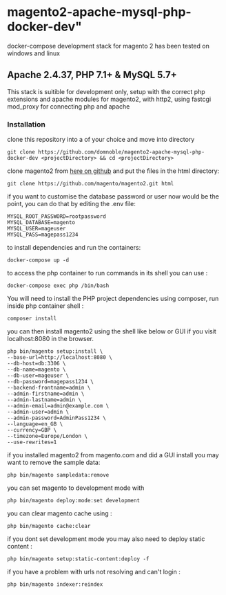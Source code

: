 # magento2-apache-mysql-php-docker-dev"

 docker-compose development stack for magento 2 has been tested on windows and linux

## Apache 2.4.37, PHP 7.1+ & MySQL 5.7+

This stack is suitible for development only, setup with the correct php extensions and apache modules for magento2, with http2, using fastcgi mod_proxy for connecting php and apache

### Installation

clone this repository into a <projectDirectory> of your choice and move into directory

`git clone https://github.com/domnoble/magento2-apache-mysql-php-docker-dev <projectDirectory> && cd <projectDirectory>`

clone magento2 from [here on github](https://github.com/magento/magento2/releases) and put the files in the html directory:

`git clone https://github.com/magento/magento2.git html`

if you want to customise the database password or user now would be the point, you can do that by editing the .env file:

```
MYSQL_ROOT_PASSWORD=rootpassword
MYSQL_DATABASE=magento
MYSQL_USER=mageuser
MYSQL_PASS=magepass1234
```

to install dependencies and run the containers:

`docker-compose up -d`

to access the php container to run commands in its shell you can use :

`docker-compose exec php /bin/bash`

You will need to install the PHP project dependencies using composer, run inside php container shell :

`composer install`

you can then install magento2 using the shell like below or GUI if you visit localhost:8080 in the browser.

```
php bin/magento setup:install \
--base-url=http://localhost:8080 \
--db-host=db:3306 \
--db-name=magento \
--db-user=mageuser \
--db-password=magepass1234 \
--backend-frontname=admin \
--admin-firstname=admin \
--admin-lastname=admin \
--admin-email=admin@example.com \
--admin-user=admin \
--admin-password=AdminPass1234 \
--language=en_GB \
--currency=GBP \
--timezone=Europe/London \
--use-rewrites=1
```

if you installed magento2 from magento.com and did a GUI install you may want to remove the sample data:

`php bin/magento sampledata:remove`

you can set magento to development mode with

`php bin/magento deploy:mode:set development`

you can clear magento cache using :

`php bin/magento cache:clear`

if you dont set development mode you may also need to deploy static content :

`php bin/magento setup:static-content:deploy -f`

if you have a problem with urls not resolving and can't login :

`php bin/magento indexer:reindex`

